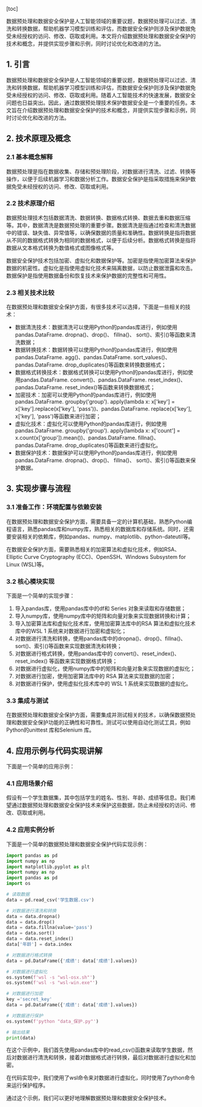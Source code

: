 
[toc]                    
                
                
数据预处理和数据安全保护是人工智能领域的重要议题，数据预处理可以过滤、清洗和转换数据，帮助机器学习模型训练和评估，而数据安全保护则涉及保护数据免受未经授权的访问、修改、窃取或利用。本文将介绍数据预处理和数据安全保护的技术和概念，并提供实现步骤和示例，同时讨论优化和改进的方法。

## 1. 引言

数据预处理和数据安全保护是人工智能领域的重要议题，数据预处理可以过滤、清洗和转换数据，帮助机器学习模型训练和评估，而数据安全保护则涉及保护数据免受未经授权的访问、修改、窃取或利用。随着人工智能技术的快速发展，数据安全问题也日益突出。因此，通过数据预处理技术保护数据安全是一个重要的任务。本文旨在介绍数据预处理和数据安全保护的技术和概念，并提供实现步骤和示例，同时讨论优化和改进的方法。

## 2. 技术原理及概念

### 2.1 基本概念解释

数据预处理是指在数据收集、存储和预处理阶段，对数据进行清洗、过滤、转换等操作，以便于后续机器学习和数据分析工作。数据安全保护是指采取措施来保护数据免受未经授权的访问、修改、窃取或利用。

### 2.2 技术原理介绍

数据预处理技术包括数据清洗、数据转换、数据格式转换、数据去重和数据压缩等。其中，数据清洗是数据预处理的重要步骤。数据清洗是指通过检查和清洗数据中的错误、缺失值、异常值等，以确保数据的质量和准确性。数据转换是指将数据从不同的数据格式转换为相同的数据格式，以便于后续分析。数据格式转换是指将数据从文本格式转换为数值格式或图像格式等。

数据安全保护技术包括加密、虚拟化和数据保护等。加密是指使用加密算法来保护数据的机密性。虚拟化是指使用虚拟化技术来隔离数据，以防止数据泄露和攻击。数据保护是指使用数据备份和恢复技术来保护数据的完整性和可用性。

### 2.3 相关技术比较

在数据预处理和数据安全保护方面，有很多技术可以选择，下面是一些相关的技术：

- 数据清洗技术：数据清洗可以使用Python的pandas库进行，例如使用pandas.DataFrame. dropna()、drop()、 fillna()、 sort()、索引()等函数来清洗数据；
- 数据转换技术：数据转换可以使用Python的pandas库进行，例如使用pandas.DataFrame. agg()、pandas.DataFrame. sort\_values()、pandas.DataFrame. drop\_duplicates()等函数来转换数据格式；
- 数据格式转换技术：数据格式转换可以使用Python的pandas库进行，例如使用pandas.DataFrame. convert()、pandas.DataFrame. reset\_index()、pandas.DataFrame. reset\_index()等函数来转换数据格式；
- 加密技术：加密可以使用Python的pandas库进行，例如使用pandas.DataFrame. groupby('group'). apply(lambda x: x['key'] = x['key'].replace(x['key'], 'pass'))、pandas.DataFrame. replace(x['key'], x['key'], 'pass')等函数来进行加密；
- 虚拟化技术：虚拟化可以使用Python的pandas库进行，例如使用pandas.DataFrame. groupby('group'). apply(lambda x: x['count'] = x.count(x['group']).mean())、pandas.DataFrame. fillna()、pandas.DataFrame. drop\_duplicates()等函数来进行虚拟化。
- 数据保护技术：数据保护可以使用Python的pandas库进行，例如使用pandas.DataFrame. dropna()、drop()、 fillna()、 sort()、索引()等函数来保护数据。

## 3. 实现步骤与流程

### 3.1 准备工作：环境配置与依赖安装

在数据预处理和数据安全保护方面，需要具备一定的计算机基础，熟悉Python编程语言，熟悉pandas库和numpy库，熟悉相关的数据库和存储系统。同时，还需要安装相关的依赖库，例如pandas、numpy、matplotlib、python-dateutil等。

在数据安全保护方面，需要熟悉相关的加密算法和虚拟化技术，例如RSA、Elliptic Curve Cryptography (ECC)、OpenSSH、Windows Subsystem for Linux (WSL)等。

### 3.2 核心模块实现

下面是一个简单的实现步骤：

1. 导入pandas库，使用pandas库中的df和 Series 对象来读取和存储数据；
2. 导入numpy库，使用numpy库中的矩阵和向量对象来实现数据转换和计算；
3. 导入加密算法库和虚拟化技术库，使用加密算法库中的RSA 算法和虚拟化技术库中的WSL 1 系统来对数据进行加密和虚拟化；
4. 对数据进行清洗和转换，使用pandas库中的dropna()、drop()、fillna()、sort()、索引()等函数来实现数据清洗和转换；
5. 对数据进行格式转换，使用pandas库中的 convert()、reset\_index()、reset\_index() 等函数来实现数据格式转换；
6. 对数据进行虚拟化，使用numpy库中的矩阵和向量对象来实现数据的虚拟化；
7. 对数据进行加密，使用加密算法库中的 RSA 算法来实现数据的加密；
8. 对数据进行保护，使用虚拟化技术库中的 WSL 1 系统来实现数据的虚拟化。

### 3.3 集成与测试

在数据预处理和数据安全保护方面，需要集成并测试相关的技术，以确保数据预处理和数据安全保护功能的正确性和可靠性。测试可以使用自动化测试工具，例如Python的unittest 库和Selenium 库。

## 4. 应用示例与代码实现讲解

下面是一个简单的应用示例：

### 4.1 应用场景介绍

假设有一个学生数据集，其中包括学生的姓名、性别、年龄、成绩等信息。我们希望通过数据预处理和数据安全保护技术来保护这些数据，防止未经授权的访问、修改、窃取或利用。

### 4.2 应用实例分析

下面是一个简单的数据预处理和数据安全保护代码实现示例：

```python
import pandas as pd
import numpy as np
import matplotlib.pyplot as plt
import numpy as np
import pandas as pd
import os

# 读取数据
data = pd.read_csv('学生数据.csv')

# 对数据进行清洗和转换
data = data.dropna()
data = data.drop()
data = data.fillna(value='pass')
data = data.sort()
data = data.reset_index()
data['年龄'] = data.index

# 对数据进行格式转换
data = pd.DataFrame({'成绩': data['成绩'].values})

# 对数据进行虚拟化
os.system(f'wsl -s "wsl-osx.sh"')
os.system(f'wsl -s "wsl-win.exe"')

# 对数据进行加密
key ='secret_key'
data = pd.DataFrame({'成绩': data['成绩'].values})

# 对数据进行保护
os.system(f'python "data_保护.py"')

# 输出结果
print(data)
```

在这个示例中，我们首先使用pandas库中的read\_csv()函数来读取学生数据，然后对数据进行清洗和转换，接着对数据格式进行转换，最后对数据进行虚拟化和加密。

在代码实现中，我们使用了wsl命令来对数据进行虚拟化，同时使用了python命令来运行保护程序。

通过这个示例，我们可以更好地理解数据预处理和数据安全保护技术。

